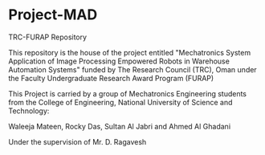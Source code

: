 # Project-MAD
TRC-FURAP Repository 

This repository is the house of the project entitled "Mechatronics System Application of Image Processing Empowered Robots in Warehouse Automation Systems" funded by The Research Council (TRC), Oman under the Faculty Undergraduate Research Award Program (FURAP)

This Project is carried by a group of Mechatronics Engineering students from the College of Engineering, National University of Science and Technology:

Waleeja Mateen, Rocky Das, Sultan Al Jabri and Ahmed Al Ghadani

Under the supervision of Mr. D. Ragavesh


